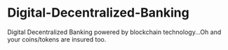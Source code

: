 # Digital-Decentralized-Banking
Digital Decentralized Banking powered by blockchain technology...Oh and your coins/tokens are insured too.
